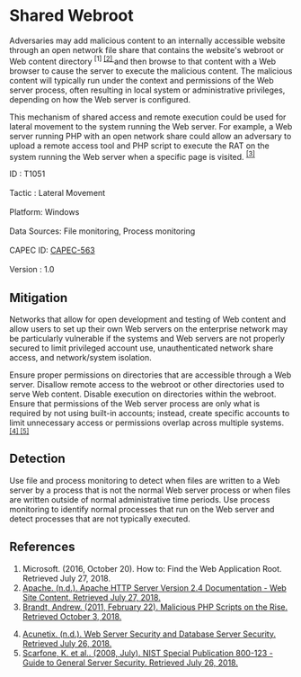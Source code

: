 <div class="container-fluid">
 <h1>
  Shared Webroot
 </h1>
 <div class="row">
  <div class="col-md-8 description-body">
   <p>
    Adversaries may add malicious content to an internally accessible website through an open network file share that contains the website's webroot or Web content directory
    <span class="scite-citeref-number" data-reference="Microsoft Web Root OCT 2016" id="scite-ref-1-a">
     <sup>
      [1]
     </sup>
    </span>
    <span class="scite-citeref-number" data-reference="Apache Server 2018" id="scite-ref-2-a">
     <sup>
      <a aria-describedby="qtip-1" data-hasqtip="1" href="http://httpd.apache.org/docs/2.4/getting-started.html#content" target="_blank">
       [2]
      </a>
     </sup>
    </span>
    and then browse to that content with a Web browser to cause the server to execute the malicious content. The malicious content will typically run under the context and permissions of the Web server process, often resulting in local system or administrative privileges, depending on how the Web server is configured.
   </p>
   <p>
    This mechanism of shared access and remote execution could be used for lateral movement to the system running the Web server. For example, a Web server running PHP with an open network share could allow an adversary to upload a remote access tool and PHP script to execute the RAT on the system running the Web server when a specific page is visited.
    <span class="scite-citeref-number" data-reference="Webroot PHP 2011" id="scite-ref-3-a">
     <sup>
      <a aria-describedby="qtip-2" data-hasqtip="2" href="https://www.webroot.com/blog/2011/02/22/malicious-php-scripts-on-the-rise/" target="_blank">
       [3]
      </a>
     </sup>
    </span>
   </p>
  </div>
  <div class="col-md-4">
   <div class="card">
    <div class="card-body">
     <div class="card-data">
      <span class="h5 card-title">
       ID
      </span>
      : T1051
      <br/>
      <br/>
     </div>
     <div class="card-data">
      <span class="h5 card-title">
      </span>
     </div>
     <div class="card-data">
      <span class="h5 card-title">
       Tactic
      </span>
      : Lateral Movement
      <br/>
      <br/>
     </div>
     <div class="card-data">
      <span class="h5 card-title">
       Platform:
      </span>
      Windows
      <br/>
      <br/>
     </div>
     <div class="card-data">
      <span class="h5 card-title">
      </span>
     </div>
     <div class="card-data">
      <span class="h5 card-title">
      </span>
     </div>
     <div class="card-data">
      <span class="h5 card-title">
       Data Sources:
      </span>
      File monitoring, Process monitoring
      <br/>
      <br/>
     </div>
     <div class="card-data">
      <span class="h5 card-title">
      </span>
     </div>
     <div class="card-data">
      <span class="h5 card-title">
      </span>
     </div>
     <div class="card-data">
      <span class="h5 card-title">
      </span>
     </div>
     <div class="card-data">
      <span class="h5 card-title">
       CAPEC ID:
      </span>
      <a href="https://capec.mitre.org/data/definitions/563.html" target="_blank">
       CAPEC-563
      </a>
      <br/>
      <br/>
     </div>
     <div class="card-data">
      <span class="h5 card-title">
      </span>
     </div>
     <div class="card-data">
      <span class="h5 card-title">
      </span>
     </div>
     <div class="card-data">
      <span class="h5 card-title">
       Version
      </span>
      : 1.0
     </div>
    </div>
   </div>
  </div>
 </div>
 <h2 class="pt-3" id="mitigation">
  Mitigation
 </h2>
 <p>
  Networks that allow for open development and testing of Web content and allow users to set up their own Web servers on the enterprise network may be particularly vulnerable if the systems and Web servers are not properly secured to limit privileged account use, unauthenticated network share access, and network/system isolation.
 </p>
 <p>
  Ensure proper permissions on directories that are accessible through a Web server. Disallow remote access to the webroot or other directories used to serve Web content. Disable execution on directories within the webroot. Ensure that permissions of the Web server process are only what is required by not using built-in accounts; instead, create specific accounts to limit unnecessary access or permissions overlap across multiple systems.
  <span class="scite-citeref-number" data-reference="acunetix Server Secuirty" id="scite-ref-4-a">
   <sup>
    <a aria-describedby="qtip-3" data-hasqtip="3" href="https://www.acunetix.com/websitesecurity/webserver-security/" target="_blank">
     [4]
    </a>
   </sup>
  </span>
  <span class="scite-citeref-number" data-reference="NIST Server Security July 2008" id="scite-ref-5-a">
   <sup>
    <a aria-describedby="qtip-4" data-hasqtip="4" href="https://nvlpubs.nist.gov/nistpubs/legacy/sp/nistspecialpublication800-123.pdf" target="_blank">
     [5]
    </a>
   </sup>
  </span>
 </p>
 <h2 class="pt-3" id="detection">
  Detection
 </h2>
 <p>
  Use file and process monitoring to detect when files are written to a Web server by a process that is not the normal Web server process or when files are written outside of normal administrative time periods. Use process monitoring to identify normal processes that run on the Web server and detect processes that are not typically executed.
 </p>
 <h2 class="pt-3" id="references">
  References
 </h2>
 <div class="row">
  <div class="col">
   <ol>
    <li>
     <span class="scite-citation" id="scite-1">
      <span class="scite-citation-text">
       Microsoft. (2016, October 20). How to: Find the Web Application Root. Retrieved July 27, 2018.
      </span>
     </span>
    </li>
    <li>
     <span class="scite-citation" id="scite-2">
      <span class="scite-citation-text">
       <a class="external text" href="http://httpd.apache.org/docs/2.4/getting-started.html#content" name="scite-2" rel="nofollow" target="_blank">
        Apache. (n.d.). Apache HTTP Server Version 2.4 Documentation - Web Site Content. Retrieved July 27, 2018.
       </a>
      </span>
     </span>
    </li>
    <li>
     <span class="scite-citation" id="scite-3">
      <span class="scite-citation-text">
       <a class="external text" href="https://www.webroot.com/blog/2011/02/22/malicious-php-scripts-on-the-rise/" name="scite-3" rel="nofollow" target="_blank">
        Brandt, Andrew. (2011, February 22). Malicious PHP Scripts on the Rise. Retrieved October 3, 2018.
       </a>
      </span>
     </span>
    </li>
   </ol>
  </div>
  <div class="col">
   <ol start="4.5">
    <li>
     <span class="scite-citation" id="scite-4">
      <span class="scite-citation-text">
       <a class="external text" href="https://www.acunetix.com/websitesecurity/webserver-security/" name="scite-4" rel="nofollow" target="_blank">
        Acunetix. (n.d.). Web Server Security and Database Server Security. Retrieved July 26, 2018.
       </a>
      </span>
     </span>
    </li>
    <li>
     <span class="scite-citation" id="scite-5">
      <span class="scite-citation-text">
       <a class="external text" href="https://nvlpubs.nist.gov/nistpubs/legacy/sp/nistspecialpublication800-123.pdf" name="scite-5" rel="nofollow" target="_blank">
        Scarfone, K. et al.. (2008, July). NIST Special Publication 800-123 - Guide to General Server Security. Retrieved July 26, 2018.
       </a>
      </span>
     </span>
    </li>
   </ol>
  </div>
 </div>
</div>

